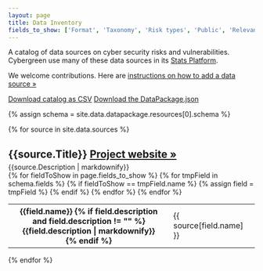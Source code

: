 ```yaml
---
layout: page
title: Data Inventory
fields_to_show: ['Format', 'Taxonomy', 'Risk types', 'Public', 'Relevance']
---
```


A catalog of data sources on cyber security risks and vulnerabilities.
Cybergreen use many of these data sources in its [Stats Platform][stats].

We welcome contributions. Here are [instructions on how to add a data source &raquo;][add source]

<a class="button" href="https://raw.githubusercontent.com/cybergreen-net/www.cybergreen.net/gh-pages/_data/sources.csv">Download catalog as CSV</a>
<a class="button" href="https://raw.githubusercontent.com/cybergreen-net/www.cybergreen.net/gh-pages/_data/datapackage.json">Download the DataPackage.json</a>

[stats]: http://stats.cybergreen.net/
[add source]: /data-inventory/add/

{% assign schema = site.data.datapackage.resources[0].schema %}

<div class="data-catalog">
{% for source in site.data.sources %}
<div class="record">
  <h2 style="margin-bottom:5px">
      {{source.Title}}
      <a class="homepage button" href="{{source.Homepage}}">Project website »</a>
  </h2>
  <!-- <div class="author" style="color: grey; font-size: 18px; font-style: italic;></div> -->
  <div class="description">
    {{source.Description | markdownify}}
  </div>
  <table class="metadata">
  {% for fieldToShow in page.fields_to_show %}
    <!-- super hacky way to look up the field -->
    {% for tmpField in schema.fields %}
      {% if fieldToShow == tmpField.name %}
        {% assign field = tmpField %}
      {% endif %}
    {%  endfor %}
    <tr>
      <th>
        {{field.name}}
        {% if field.description and field.description != "" %}
        <div class="field-desc">{{field.description | markdownify}}</div>
        {% endif %}
      </th>
      <td>
        {{ source[field.name] }}
      </td>
    </tr>
  {% endfor %}
  </table>
</div>
{% endfor %}
</div>

